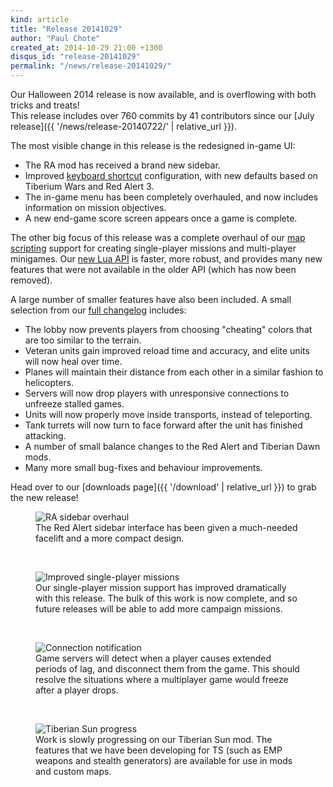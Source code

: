 ```yaml
---
kind: article
title: "Release 20141029"
author: "Paul Chote"
created_at: 2014-10-29 21:00 +1300
disqus_id: "release-20141029"
permalink: "/news/release-20141029/"
---
```


Our Halloween 2014 release is now available, and is overflowing with both tricks and treats!<br />
This release includes over 760 commits by 41 contributors since our [July release]({{ '/news/release-20140722/' | relative_url }}).

The most visible change in this release is the redesigned in-game UI:

- The RA mod has received a brand new sidebar.
- Improved [keyboard shortcut](https://github.com/OpenRA/OpenRA/wiki/Hotkeys) configuration, with new defaults based on Tiberium Wars and Red Alert 3.
- The in-game menu has been completely overhauled, and now includes information on mission objectives.
- A new end-game score screen appears once a game is complete.

The other big focus of this release was a complete overhaul of our [map scripting](https://github.com/OpenRA/OpenRA/wiki/Map-scripting) support for creating single-player missions and multi-player minigames.  Our [new Lua API](https://github.com/OpenRA/OpenRA/wiki/Lua-API) is faster, more robust, and provides many new features that were not available in the older API (which has now been removed).

A large number of smaller features have also been included.  A small selection from our [full changelog](https://wiki.openra.net/Changelog/b39a8c21fd8551b7bd80b8fc9ec3ed615a395af6) includes:

- The lobby now prevents players from choosing "cheating" colors that are too similar to the terrain.
- Veteran units gain improved reload time and accuracy, and elite units will now heal over time.
- Planes will maintain their distance from each other in a similar fashion to helicopters.
- Servers will now drop players with unresponsive connections to unfreeze stalled games.
- Units will now properly move inside transports, instead of teleporting.
- Tank turrets will now turn to face forward after the unit has finished attacking.
- A number of small balance changes to the Red Alert and Tiberian Dawn mods.
- Many more small bug-fixes and behaviour improvements.

Head over to our [downloads page]({{ '/download' | relative_url }}) to grab the new release!

<figure>
  <img src="{{ '/images/news/20140927-sidebars.webp' | relative_url }}" loading="lazy" alt="RA sidebar overhaul" />
  <figcaption>The Red Alert sidebar interface has been given a much-needed facelift and a more compact design.</figcaption>
</figure>
<br />
<figure>
  <img src="{{ '/images/news/20141029-missions.webp' | relative_url }}" loading="lazy" alt="Improved single-player missions" />
  <figcaption>Our single-player mission support has improved dramatically with this release. The bulk of this work is now complete, and so future releases will be able to add more campaign missions.</figcaption>
</figure>
<br />
<figure>
  <img src="{{ '/images/news/20141012-connection.webp' | relative_url }}" loading="lazy" alt="Connection notification" />
  <figcaption>Game servers will detect when a player causes extended periods of lag, and disconnect them from the game. This should resolve the situations where a multiplayer game would freeze after a player drops.</figcaption>
</figure>
<br />
<figure>
  <img src="{{ '/images/news/20141012-tibsun.webp' | relative_url }}" loading="lazy" alt="Tiberian Sun progress" />
  <figcaption>Work is slowly progressing on our Tiberian Sun mod.  The features that we have been developing for TS (such as EMP weapons and stealth generators) are available for use in mods and custom maps.</figcaption>
</figure>
